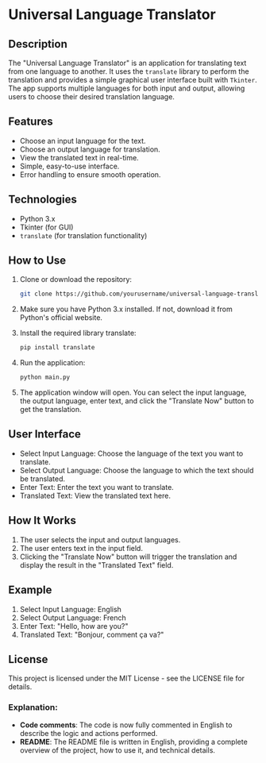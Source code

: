 # Universal Language Translator

## Description

The "Universal Language Translator" is an application for translating text from one language to another. It uses the `translate` library to perform the translation and provides a simple graphical user interface built with `Tkinter`. The app supports multiple languages for both input and output, allowing users to choose their desired translation language.

## Features

- Choose an input language for the text.
- Choose an output language for translation.
- View the translated text in real-time.
- Simple, easy-to-use interface.
- Error handling to ensure smooth operation.

## Technologies

- Python 3.x
- Tkinter (for GUI)
- `translate` (for translation functionality)

## How to Use

1. Clone or download the repository:

   ```bash
   git clone https://github.com/yourusername/universal-language-translator.git
   ```

2. Make sure you have Python 3.x installed. If not, download it from Python's official website.

3. Install the required library translate:
   ```bash
   pip install translate
   ```
4. Run the application:
   ```bash
   python main.py
   ```
5. The application window will open. You can select the input language, the output language, enter text, and click the "Translate Now" button to get the translation.

## User Interface

- Select Input Language: Choose the language of the text you want to translate.
- Select Output Language: Choose the language to which the text should be translated.
- Enter Text: Enter the text you want to translate.
- Translated Text: View the translated text here.

## How It Works

1. The user selects the input and output languages.
2. The user enters text in the input field.
3. Clicking the "Translate Now" button will trigger the translation and display the result in the "Translated Text" field.

## Example

1. Select Input Language: English
2. Select Output Language: French
3. Enter Text: "Hello, how are you?"
4. Translated Text: "Bonjour, comment ça va?"

## License

This project is licensed under the MIT License - see the LICENSE file for details.


### Explanation:

- **Code comments**: The code is now fully commented in English to describe the logic and actions performed.
- **README**: The README file is written in English, providing a complete overview of the project, how to use it, and technical details.
